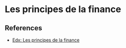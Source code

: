 # Les principes de la finance

## References
* [Edx: Les principes de la finance](https://courses.edx.org/courses/course-v1:LouvainX+Louv9x+1T2018/course/)
